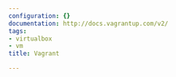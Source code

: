 ```yaml
---
configuration: {}
documentation: http://docs.vagrantup.com/v2/
tags:
- virtualbox
- vm
title: Vagrant

---
```

